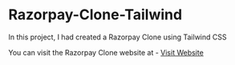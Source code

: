 # Razorpay-Clone-Tailwind

In this project, I had created a Razorpay Clone using Tailwind CSS

You can visit the Razorpay Clone website at - 
[Visit Website](https://razorpay-tailwindcss-clone.netlify.app/)
